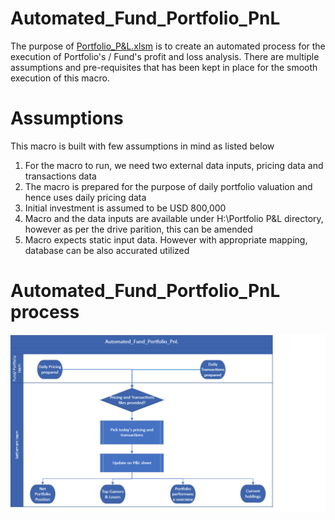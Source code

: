# Automated_Fund_Portfolio_PnL
The purpose of [Portfolio_P&L.xlsm](https://github.com/Vanipreet/Automated_Fund_Portfolio_PnL/blob/master/Portfolio_P%26L.xlsm) is to create an automated process for the execution of Portfolio's / Fund's profit and loss analysis. There are multiple assumptions and pre-requisites that has been kept in place for the smooth execution of this macro.

# Assumptions
This macro is built with few assumptions in mind as listed below

1. For the macro to run, we need two external data inputs, pricing data and transactions data
2. The macro is prepared for the purpose of daily portfolio valuation and hence uses daily pricing data
3. Initial investment is assumed to be USD 800,000 
4. Macro and the data inputs are available under H:\Portfolio P&L directory, however as per the drive parition, this can be amended
5. Macro expects static input data. However with appropriate mapping, database can be also accurated utilized


# Automated_Fund_Portfolio_PnL process
![alt text](https://github.com/Vanipreet/Automated_Fund_Portfolio_PnL/blob/master/Process_Automated_P%26L.png)
